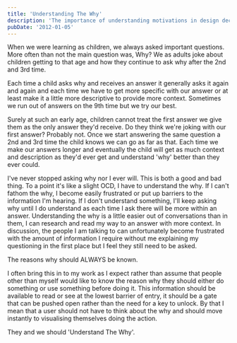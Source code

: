 ```yaml
---
title: 'Understanding The Why'
description: 'The importance of understanding motivations in design decisions.'
pubDate: '2012-01-05'
---
```


When we were learning as children, we always asked important questions. More often than not the main question was, Why? We as adults joke about children getting to that age and how they continue to ask why after the 2nd and 3rd time.

Each time a child asks why and receives an answer it generally asks it again and again and each time we have to get more specific with our answer or at least make it a little more descriptive to provide more context. Sometimes we run out of answers on the 9th time but we try our best.

Surely at such an early age, children cannot treat the first answer we give them as the only answer they'd receive. Do they think we're joking with our first answer? Probably not. Once we start answering the same question a 2nd and 3rd time the child knows we can go as far as that. Each time we make our answers longer and eventually the child will get as much context and description as they'd ever get and understand 'why' better than they ever could.

I've never stopped asking why nor I ever will. This is both a good and bad thing. To a point it's like a slight OCD, I have to understand the why. If I can't fathom the why, I become easily frustrated or put up barriers to the information I'm hearing. If I don't understand something, I'll keep asking why until I do understand as each time I ask there will be more within an answer. Understanding the why is a little easier out of conversations than in them, I can research and read my way to an answer with more context. In discussion, the people I am talking to can unfortunately become frustrated with the amount of information I require without me explaining my questioning in the first place but I feel they still need to be asked.

The reasons why should ALWAYS be known.

I often bring this in to my work as I expect rather than assume that people other than myself would like to know the reason why they should either do something or use something before doing it. This information should be available to read or see at the lowest barrier of entry, it should be a gate that can be pushed open rather than the need for a key to unlock. By that I mean that a user should not have to think about the why and should move instantly to visualising themselves doing the action.

They and we should 'Understand The Why'.